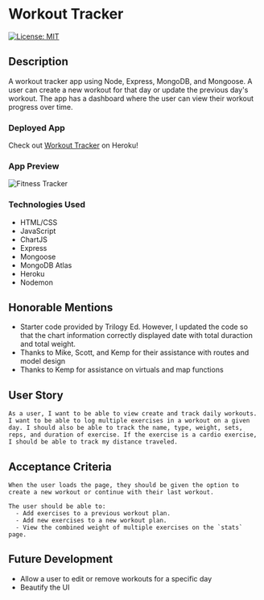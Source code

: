 # Workout Tracker
[![License: MIT](https://img.shields.io/badge/License-MIT-yellow.svg)](https://opensource.org/licenses/MIT)

## Description
A workout tracker app using Node, Express, MongoDB, and Mongoose. A user can create a new workout for that day or update the previous day's workout. The app has a dashboard where the user can view their workout progress over time.

### Deployed App
Check out [Workout Tracker](https://young-reef-00567.herokuapp.com/) on Heroku!

### App Preview
![Fitness Tracker](https://user-images.githubusercontent.com/65197724/95664191-847cfd00-0b13-11eb-8e62-79c49216a2ab.gif)

### Technologies Used
- HTML/CSS
- JavaScript
- ChartJS
- Express
- Mongoose
- MongoDB Atlas
- Heroku
- Nodemon

## Honorable Mentions
- Starter code provided by Trilogy Ed. However, I updated the code so that the chart information correctly displayed date with total duraction and total weight.
- Thanks to Mike, Scott, and Kemp for their assistance with routes and model design
- Thanks to Kemp for assistance on virtuals and map functions

## User Story
```
As a user, I want to be able to view create and track daily workouts. I want to be able to log multiple exercises in a workout on a given day. I should also be able to track the name, type, weight, sets, reps, and duration of exercise. If the exercise is a cardio exercise, I should be able to track my distance traveled.
```

## Acceptance Criteria
```
When the user loads the page, they should be given the option to create a new workout or continue with their last workout.

The user should be able to:
  - Add exercises to a previous workout plan.
  - Add new exercises to a new workout plan.
  - View the combined weight of multiple exercises on the `stats` page.
```

## Future Development
- Allow a user to edit or remove workouts for a specific day
- Beautify the UI
